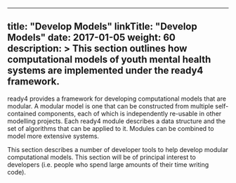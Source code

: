 
---
title: "Develop Models"
linkTitle: "Develop Models"
date: 2017-01-05
weight: 60
description: >
  This section outlines how computational models of youth mental health systems are implemented under the ready4 framework.
---

ready4 provides a framework for developing computational models that are modular. A modular model is one that can be constructed from multiple self-contained components, each of which is independently re-usable in other modelling projects. Each ready4 module describes a data structure and the set of algorithms that can be applied to it. Modules can be combined to model more extensive systems. 

This section describes a number of developer tools to help develop modular computational models. This section will be of principal interest to developers (i.e. people who spend large amounts of their time writing code).

